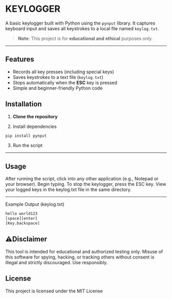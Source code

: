 # KEYLOGGER 
A basic keylogger built with Python using the `pynput` library. It captures keyboard input and saves all keystrokes to a local file named `keylog.txt`.

> **Note**: This project is for **educational and ethical** purposes only.

---

## Features

- Records all key presses (including special keys)
- Saves keystrokes to a text file (`keylog.txt`)
- Stops automatically when the **ESC** key is pressed
- Simple and beginner-friendly Python code

## Installation

1. **Clone the repository**

2. Install dependencies
```sh
pip install pynput
```
3. Run the script
---
## Usage
After running the script, click into any other application (e.g., Notepad or your browser).
Begin typing.
To stop the keylogger, press the ESC key.
View your logged keys in the keylog.txt file in the same directory.

---
Example Output (keylog.txt)
```sh
hello world123
[space][enter]
[Key.backspace]
```

##  ⚠️Disclaimer

This tool is intended for educational and authorized testing only. Misuse of this software for spying, hacking, or tracking others without consent is illegal and strictly discouraged. Use responsibly.

## License

This project is licensed under the MIT License

